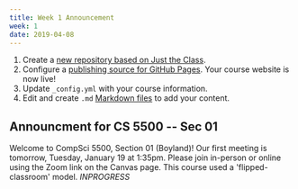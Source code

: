```yaml
---
title: Week 1 Announcement
week: 1
date: 2019-04-08
---
```


1. Create a [new repository based on Just the Class](https://github.com/kevinlin1/just-the-class/generate).
1. Configure a [publishing source for GitHub Pages](https://help.github.com/en/articles/configuring-a-publishing-source-for-github-pages). Your course website is now live!
1. Update `_config.yml` with your course information.
1. Edit and create `.md` [Markdown files](https://guides.github.com/features/mastering-markdown/) to add your content.

## Announcment for CS 5500 -- Sec 01

Welcome to CompSci 5500, Section 01 (Boyland)!  Our first meeting is tomorrow, Tuesday, January 19 at 1:35pm.
Please join in-person or online using the Zoom link on the Canvas page.
This course used a 'flipped-classroom' model.  *INPROGRESS*
